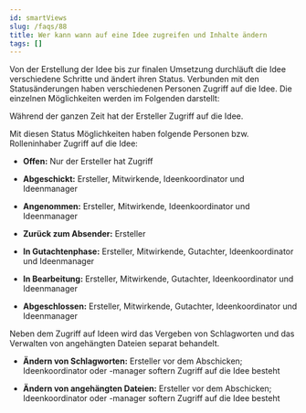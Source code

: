 ```yaml
---
id: smartViews
slug: /faqs/88
title: Wer kann wann auf eine Idee zugreifen und Inhalte ändern
tags: []
---
```

Von der Erstellung der Idee bis zur finalen Umsetzung durchläuft die Idee verschiedene Schritte und ändert ihren Status. Verbunden mit den Statusänderungen haben verschiedenen Personen Zugriff auf die Idee. Die einzelnen Möglichkeiten werden im Folgenden darstellt:

Während der ganzen Zeit hat der Ersteller Zugriff auf die Idee.

Mit diesen Status Möglichkeiten haben folgende Personen bzw. Rolleninhaber Zugriff auf die Idee:

*   **Offen:** Nur der Ersteller hat Zugriff

*   **Abgeschickt:** Ersteller, Mitwirkende, Ideenkoordinator und Ideenmanager

*   **Angenommen:** Ersteller, Mitwirkende, Ideenkoordinator und Ideenmanager

*   **Zurück zum Absender:** Ersteller

*   **In Gutachtenphase:** Ersteller, Mitwirkende, Gutachter, Ideenkoordinator und Ideenmanager

*   **In Bearbeitung:** Ersteller, Mitwirkende, Gutachter, Ideenkoordinator und Ideenmanager

*   **Abgeschlossen:** Ersteller, Mitwirkende, Gutachter, Ideenkoordinator und Ideenmanager

Neben dem Zugriff auf Ideen wird das Vergeben von Schlagworten und das Verwalten von angehängten Dateien separat behandelt.

*   **Ändern von Schlagworten:** Ersteller vor dem Abschicken; Ideenkoordinator oder -manager softern Zugriff auf die Idee besteht

*   **Ändern von angehängten Dateien:** Ersteller vor dem Abschicken; Ideenkoordinator oder -manager softern Zugriff auf die Idee besteht